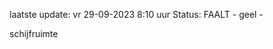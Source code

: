 laatste update: 
vr 29-09-2023  8:10   uur 
Status: FAALT - geel - 
<div class="service Y">schijfruimte</div>